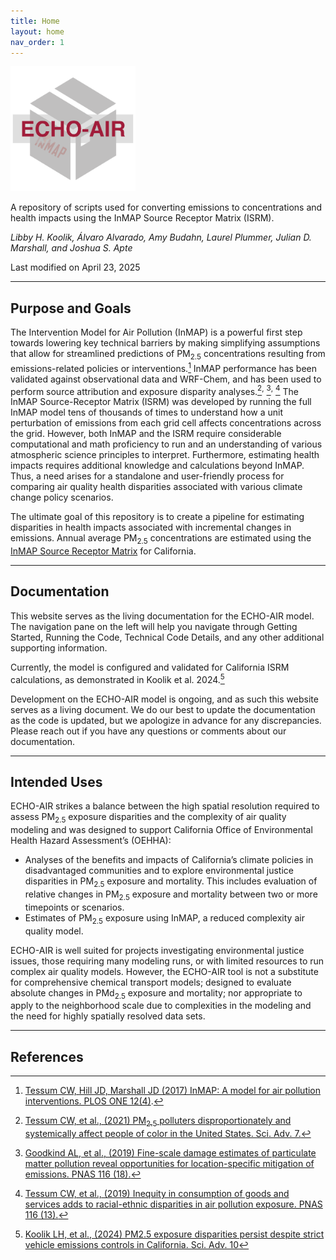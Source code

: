 ```yaml
---
title: Home
layout: home
nav_order: 1
---
```


<img src="/assets/echo-air_logo-01.png" alt="drawing" width="200"/>

A repository of scripts used for converting emissions to concentrations and health impacts using the InMAP Source Receptor Matrix (ISRM). 

*Libby H. Koolik, Álvaro Alvarado, Amy Budahn, Laurel Plummer, Julian D. Marshall, and Joshua S. Apte*

Last modified on April 23, 2025

----

## Purpose and Goals
The Intervention Model for Air Pollution (InMAP) is a powerful first step towards lowering key technical barriers by making simplifying assumptions that allow for streamlined predictions of PM<sub>2.5</sub> concentrations resulting from emissions-related policies or interventions.[^1] InMAP performance has been validated against observational data and WRF-Chem, and has been used to perform source attribution and exposure disparity analyses.[^2]<sup>,</sup> [^3]<sup>,</sup> [^4] The InMAP Source-Receptor Matrix (ISRM) was developed by running the full InMAP model tens of thousands of times to understand how a unit perturbation of emissions from each grid cell affects concentrations across the grid. However, both InMAP and the ISRM require considerable computational and math proficiency to run and an understanding of various atmospheric science principles to interpret. Furthermore, estimating health impacts requires additional knowledge and calculations beyond InMAP. Thus, a need arises for a standalone and user-friendly process for comparing air quality health disparities associated with various climate change policy scenarios.

The ultimate goal of this repository is to create a pipeline for estimating disparities in health impacts associated with incremental changes in emissions. Annual average PM<sub>2.5</sub> concentrations are estimated using the [InMAP Source Receptor Matrix](https://www.pnas.org/doi/full/10.1073/pnas.1816102116) for California.

----
## Documentation

This website serves as the living documentation for the ECHO-AIR model. The navigation pane on the left will help you navigate through Getting Started, Running the Code, Technical Code Details, and any other additional supporting information.

Currently, the model is configured and validated for California ISRM calculations, as demonstrated in Koolik et al. 2024.[^5] 

Development on the ECHO-AIR model is ongoing, and as such this website serves as a living document. We do our best to update the documentation as the code is updated, but we apologize in advance for any discrepancies. Please reach out if you have any questions or comments about our documentation.

----
## Intended Uses

ECHO-AIR strikes a balance between the high spatial resolution required to assess PM<sub>2.5</sub> exposure disparities and the complexity of air quality modeling and was designed to support California Office of Environmental Health Hazard Assessment’s (OEHHA):

* Analyses of the benefits and impacts of California’s climate policies in disadvantaged communities and to explore environmental justice disparities in PM<sub>2.5</sub> exposure and mortality. This includes evaluation of relative changes in PM<sub>2.5</sub> exposure and mortality between two or more timepoints or scenarios.
* Estimates of PM<sub>2.5</sub> exposure using InMAP, a reduced complexity air quality model.
 
ECHO-AIR is well suited for projects investigating environmental justice issues, those requiring many modeling runs, or with limited resources to run complex air quality models. However, the ECHO-AIR tool is not a substitute for comprehensive chemical transport models; designed to evaluate absolute changes in PMd<sub>2.5</sub> exposure and mortality; nor appropriate to apply to the neighborhood scale due to complexities in the modeling and the need for highly spatially resolved data sets.

----
## References
[^1]: [Tessum CW, Hill JD, Marshall JD (2017) InMAP: A model for air pollution interventions. PLOS ONE 12(4)](https://doi.org/10.1371/journal.pone.0176131).
[^2]: [Tessum CW, et al., (2021) PM<sub>2.5</sub> polluters disproportionately and systemically affect people of color in the United States. Sci. Adv. 7.](https://doi.org/10.1126/sciadv.abf4491)
[^3]: [Goodkind AL, et al., (2019) Fine-scale damage estimates of particulate matter pollution reveal opportunities for location-specific mitigation of emissions. PNAS 116 (18).](https://doi.org/10.1073/pnas.1816102116)
[^4]: [Tessum CW, et al., (2019) Inequity in consumption of goods and services adds to racial-ethnic disparities in air pollution exposure. PNAS 116 (13).](https://doi.org/10.1073/pnas.1818859116)
[^5]: [Koolik LH, et al., (2024) PM2.5 exposure disparities persist despite strict vehicle emissions controls in California. Sci. Adv. 10](https://doi.org/10.1126/sciadv.adn8544)

[Just the Docs]: https://just-the-docs.github.io/just-the-docs/
[GitHub Pages]: https://docs.github.com/en/pages
[README]: https://github.com/just-the-docs/just-the-docs-template/blob/main/README.md
[Jekyll]: https://jekyllrb.com
[GitHub Pages / Actions workflow]: https://github.blog/changelog/2022-07-27-github-pages-custom-github-actions-workflows-beta/
[use this template]: https://github.com/just-the-docs/just-the-docs-template/generate
